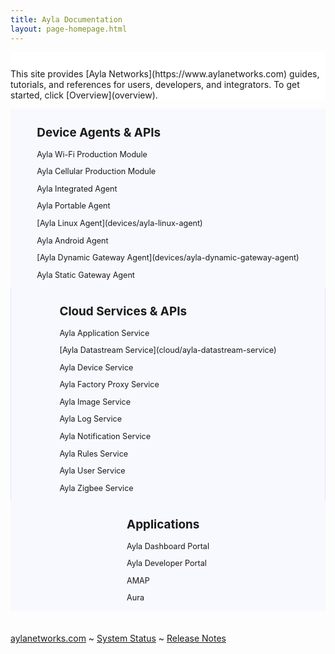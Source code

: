```yaml
---
title: Ayla Documentation
layout: page-homepage.html
---
```


<div class="row">
  <div class="col-md-12" style="background:white;padding-top:12px;">
    <p>This site provides [Ayla Networks](https://www.aylanetworks.com) guides, tutorials, and references for users, developers, and integrators. To get started, click [Overview](overview).</p>
  </div>
</div>

<div class="row">
  <div class="col-md-4" style="background:ghostwhite; text-align: center;">
    <div style="font-size: 90%; display: inline-block; text-align: left;">
      <h2>Device Agents & APIs</h2>
      <p>Ayla Wi-Fi Production Module</p>
      <p>Ayla Cellular Production Module</p>
      <p>Ayla Integrated Agent</p>
      <p>Ayla Portable Agent</p>
      <p>[Ayla Linux Agent](devices/ayla-linux-agent)</a></p>
      <p>Ayla Android Agent</p>
      <p>[Ayla Dynamic Gateway Agent](devices/ayla-dynamic-gateway-agent)</a></p>
      <p>Ayla Static Gateway Agent</p>
    </div>
  </div>
  <div class="col-md-4" style="background:ghostwhite;border-left:1px solid #e6e6ff;border-right:1px solid #e6e6ff;text-align: center;">
    <div style="font-size: 90%; display: inline-block; text-align: left;">
      <h2>Cloud Services & APIs</h2>
      <p>Ayla Application Service</p>
      <p>[Ayla Datastream Service](cloud/ayla-datastream-service)</p>
      <p>Ayla Device Service</p>
      <p>Ayla Factory Proxy Service</p>
      <p>Ayla Image Service</p>
      <p>Ayla Log Service</p>
      <p>Ayla Notification Service</p>
      <p>Ayla Rules Service</p>
      <p>Ayla User Service</p>
      <p>Ayla Zigbee Service</p>
    </div>
  </div>
  <div class="col-md-4" style="background:ghostwhite; text-align: center;">
    <div style="font-size: 90%; display: inline-block; text-align: left;">
      <h2>Applications</h2>
      <p>Ayla Dashboard Portal</p>
      <p>Ayla Developer Portal</p>
      <p>AMAP</p>
      <p>Aura</p>
    </div>
  </div>
</div>

<div class="row" style="margin-top:36px;">
<div class="col-12 text-center">
<span class="last-updated"><a href="https://www.aylanetworks.com" target="_blank">aylanetworks.com</a></span>
<span>~</span>
<span class="last-updated"><a href="system-status">System Status</a></span>
<span>~</span>
<span class="last-updated"><a href="release-notes">Release Notes</a></span>
<!--<span>~</span>
<span class="last-updated"><a href="labs">Ayla Labs</a></span>-->
</div>
</div>
